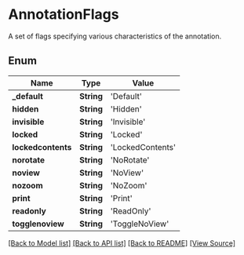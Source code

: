 # AnnotationFlags
A set of flags specifying various characteristics of the annotation.

## Enum
Name | Type | Value
------------ | ------------- | -------------
**_default** | **String** | 'Default'
**hidden** | **String** | 'Hidden'
**invisible** | **String** | 'Invisible'
**locked** | **String** | 'Locked'
**lockedcontents** | **String** | 'LockedContents'
**norotate** | **String** | 'NoRotate'
**noview** | **String** | 'NoView'
**nozoom** | **String** | 'NoZoom'
**print** | **String** | 'Print'
**readonly** | **String** | 'ReadOnly'
**togglenoview** | **String** | 'ToggleNoView'

[[Back to Model list]](../README.md#documentation-for-models) [[Back to API list]](../README.md#documentation-for-api-endpoints) [[Back to README]](../README.md) [[View Source]](../src/models/AnnotationFlags.ts)


